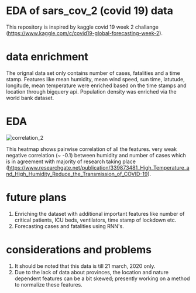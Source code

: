 # EDA of sars_cov_2 (covid 19) data
This repository is inspired by kaggle covid 19 week 2 challange (https://www.kaggle.com/c/covid19-global-forecasting-week-2).

# data enrichment
The orignal data set only contains number of cases, fatalities and a time stamp. Features like mean humidity, mean wind speed, sun time, latutude, longitude, mean temperature were enriched based on the time stamps and location through bigquery api. Population density was enriched via the world bank dataset.

# EDA
![correlation_2](https://user-images.githubusercontent.com/20724609/78664923-9aa2ca00-78f2-11ea-95d7-17a7524148ae.png)

This heatmap shows pairwise correlation of all the features. 
very weak negative correlation (~ -0.1) between humidity and number of cases which is in agreement with majority of research taking place (https://www.researchgate.net/publication/339873481_High_Temperature_and_High_Humidity_Reduce_the_Transmission_of_COVID-19).

# future plans
1) Enriching the dataset with additional important features like number of critical patients, ICU beds, ventilators, time stamp of lockdown etc.
2) Forecasting cases and fatalities using RNN's.


# considerations and problems
1) It should be noted that this data is till 21 march, 2020 only.
2) Due to the lack of data about provinces, the location and nature dependent features can be a bit skewed; presently working on a method to normalize these features. 
